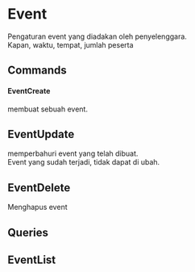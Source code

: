 ﻿# Event
Pengaturan event yang diadakan oleh penyelenggara.  
Kapan, waktu, tempat, jumlah peserta


## Commands

#### EventCreate  
membuat sebuah event.

## EventUpdate
memperbahuri event yang telah dibuat.  
Event yang sudah terjadi, tidak dapat di ubah.

## EventDelete
Menghapus event 
  
  
  
## Queries

## EventList